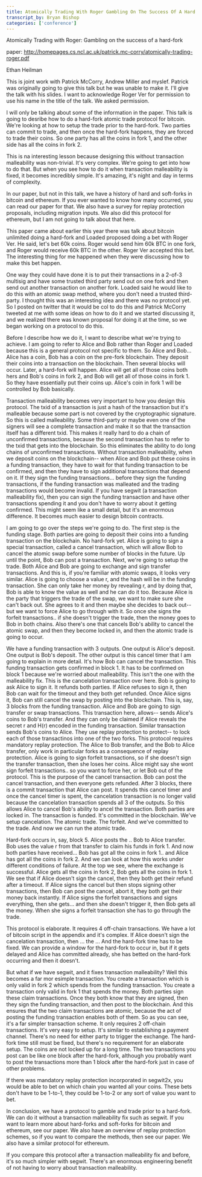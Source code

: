 ```yaml
---
title: Atomically Trading With Roger Gambling On The Success Of A Hard Fork
transcript_by: Bryan Bishop
categories: ['conference']
---
```


Atomically Trading with Roger: Gambling on the success of a hard-fork

paper: <http://homepages.cs.ncl.ac.uk/patrick.mc-corry/atomically-trading-roger.pdf>

Ethan Heilman

This is joint work with Patrick McCorry, Andrew Miller and myslef. Patrick was originally going to give this talk but he was unable to make it. I'll give the talk with his slides. I want to acknowledge Roger Ver for permission to use his name in the title of the talk. We asked permission.

I will only be talking about some of the information in the paper. This talk is going to desribe how to do a hard-fork atomic trade protocol for bitcoin. We're looking at how to setup the trade prior to the hard-fork. Two parties can commit to trade, and then once the hard-fork happens, they are forced to trade their coins. So one party has all the coins in fork 1, and the other side has all the coins in fork 2.

This is na interesting lesson because designing this without transaction malleability was non-trivial. It's very complex. We're going to get into how to do that. But when you see how to do it when transaction malleability is fixed, it becomes incredibly simple. It's amazing, it's night and day in terms of complexity.

In our paper, but not in this talk, we have a history of hard and soft-forks in bitcoin and ethereum. If you ever wanted to know how many occurred, you can read our paper for that. We also have a survey for replay protection proposals, including migration inputs. We also did this protocol for ethereum, but I am not going to talk about that here.

This paper came about earlier this year there was talk about bitcoin unlimited doing a hard-fork and Loaded proposed doing a bet with Roger Ver. He said, let's bet 60k coins. Roger would send him 60k BTC in one fork, and Roger would receive 60k BTC in the other. Roger Ver accepted this bet. The interesting thing for me happened when they were discussing how to make this bet happen.

One way they could have done it is to put their transactions in a 2-of-3 multisig and have some trusted third party send out on one fork and then send out another transaction on another fork. Loaded said he would like to do this with an atomic swap method, where you don't need a trusted third-party. I thought this was an interesting idea and there was no protocol yet. So I posted on twitter that it would be col to do this and Patrick McCorry tweeted at me with some ideas on how to do it and we started discussing it, and we realized there was known proposal for doing it at the time, so we began working on a protocol to do this.

Before I describe how we do it, I want to describe what we're trying to achieve. I am going to refer to Alice and Bob rather than Roger and Loaded because this is a general protocol not specific to them. So Alice and Bob... Alice has a coin, Bob has a coin on the pre-fork blockchain. They deposit their coins into a transaction on the blockchain. Then several blocks will occur. Later, a hard-fork will happen. Alice will get all of those coins both hers and Bob's coins in fork 2, and Bob will get all of those coins in fork 1. So they have essentially put their coins up. Alice's coin in fork 1 will be controlled by Bob basically.

Transaction malleability becomes very important to how you design this protocol. The txid of a transaction is just a hash of the transaction but it's malleable because some part is not covered by the cryptographic signature. So this is called malleability. Some third-party or maybe even one of the signers will see a complete transaction and make it so that the transaction itself has a different txid. This makes it really hard to do a chain of unconfirmed transactions, because the second transaction has to refer to the txid that gets into the blockchain. So this eliminates the ability to do long chains of unconfirmed transactions. Without transaction malleability, when we deposit coins on the blockchain-- when Alice and Bob put these coins in a funding transaction, they have to wait for that funding transaction to be confirmed, and then they have to sign additional transactions that depend on it. If they sign the funding transactions... before they sign the funding transactions, if the funding transaction was malleated and the trading transactions would become invalid. If you have segwit (a transaction malleability fix), then you can sign the funding transaction and have other transactions spending it and you don't have to worry about it getting confirmed. This might seem like a small detail, but it's an enormous difference. It becomes much easier to design bitcoin contracts.

I am going to go over the steps we're going to do. The first step is the funding stage. Both parties are going to deposit their coins into a funding transaction on the blockchain. No hard-fork yet. Alice is going to sign a special transaction, called a cancel transaction, which will allow Bob to cancel the atomic swap before some number of blocks in the future. Up until the point, Bob can post a transaction. Next, we're going to setup the trade. Both Alice and Bob are going to exchange and sign transfer transactions. And this is, if you're familiar with atomic swaps, it looks very similar. Alice is going to choose a value r, and the hash will be in the funding transaction. She can only take her money by revealing r, and by doing that, Bob is able to know the value as well and he can do it too. Because Alice is the party that triggers the trade of the swap, we want to make sure she can't back out. She agrees to it and then maybe she decides to back out-- but we want to force Alice to go through with it. So once she signs the forfeit transactions.. if she doesn't trigger the trade, then the money goes to Bob in both chains. Also there's one that cancels Bob's ability to cancel the atomic swap, and then they become locked in, and then the atomic trade is going to occur.

We have a funding transaction with 3 outputs. One output is Alice's deposit. One output is Bob's deposit. The other output is this cancel timer that I am going to explain in more detail. It's how Bob can cancel the transaction. This funding transaction gets confirmed in block 1. It has to be confirmed on block 1 because we're worried about malleability. This isn't the one with the malleability fix. This is the cancelation transaction over here. Bob is going to ask Alice to sign it. It refunds both parties. If Alice refuses to sign it, then Bob can wait for the timeout and they both get refunded. Once Alice signs it, Bob can still cancel the swap by posting into the blockchain. This is, say, 3 blocks from the funding transaction. Alice and Bob are going to sign transfer or swap transactions. This transaction here, allows-- sends Alice's coins to Bob's transfer. And they can only be claimed if Alice reveals the secret r and H(r) encoded in the funding transaction. Similar transaction sends Bob's coins to Alice. They use replay protection to protect-- to lock each of those transactinos into one of the two forks. This protocol requires mandatory replay protection. The Alice to Bob transfer, and the Bob to Alice transfer, only work in particular forks as a consequence of replay protection. Alice is going to sign forfeit transactions, so if she doesn't sign the transfer transaction, then she loses her coins. Alice might say she wont sign forfeit transactions.. so you want to force her, or let Bob out of the protocol. This is the purpose of the cancel transaction. Bob can post the cancel transaction, and then everyone gets refunded. After 3 blocks, there is a commit transaction that Alice can post. It spends this cancel timer and once the cancel timer is spent, the cancelation transaction is no longer valid because the cancelation transaction spends all 3 of the outputs. So this allows Alice to cancel Bob's ability to ancel the transaction. Both parties are locked in. The transaction is funded. It's committed in the blockchain. We've setup cancelation. The atomic trade. The forfeit. And we've committed to the trade. And now we can run the atomic trade.

Hard-fork occurs in, say, block 5. Alice posts the .. Bob to Alice transfer. Bob uses the value r from that transfer to claim his funds in fork 1. And now both parties have received... Bob has got all the coins in fork 1.. and Alice has got all the coins in fork 2. And we can look at how this works under different conditions of failure. At the top we see, where the exchange is successful. Alice gets all the coins in fork 2, Bob gets all the coins in fork 1. We see that if Alice doesn't sign the cancel, then they both get their refund after a timeout. If Alice signs the cancel but then stops signing other transactions, then Bob can post the cancel, abort it, they both get their money back instantly. If Alice signs the forfeit transactions and signs everything, then she gets... and then she doesn't trigger it, then Bob gets all the money. When she signs a forfeit transaction she has to go through the trade.

This protocol is elaborate. It requires 4 off-chain transactions. We have a lot of bitcoin script in the appendix and it's complex. If Alice doesn't sign the cancelation transaction, then ... the ... And the hard-fork time has to be fixed. We can provide a window for the hard-fork to occur in, but if it gets delayed and Alice has committed already, she has betted on the hard-fork occurring and then it doesn't.

But what if we have segwit, and it fixes transaction malleability? Well this becomes a far mor esimple transaction. You create a transaction which is only valid in fork 2 which spends from the funding transaction. You create a transaction only valid in fork 1 that spends the money. Both parties sign these claim transactions. Once they both know that they are signed, then they sign the funding transaction, and then post to the blockchain. And this ensures that the two claim transactions are atomic, because the act of posting the funding transaction enables both of them. So as you can see, it's a far simpler transaction scheme. It only requires 2 off-chain transactions. It's very easy to setup. It's similar to establishing a payment channel. There's no need for either party to trigger the exchange. The hard-fork time still must be fixed, but there's no requirement for an elaborate setup. The coins are not locked up for a long time. The two transactions you post can be like one block after the hard-fork, although you probably want to post the transactions more than 1 block after the hard-fork just in case of other problems.

If there was mandatory replay protection incorporated in segwit2x, you would be able to bet on which chain you wanted all your coins. These bets don't have to be 1-to-1, they could be 1-to-2 or any sort of value you want to bet.

In conclusion, we have a protocol to gamble and trade prior to a hard-fork. We can do it without a transaction malleability fix such as segwit. If you want to learn more about hard-forks and soft-forks for bitcoin and ethereum, see our paper. We also have an overview of replay protection schemes, so if you want to compare the methods, then see our paper. We also have a similar protocol for ethereum.

If you compare this protocol after a transaction malleability fix and before, it's so much simpler with segwit. There's an enormous engineering benefit of not having to worry about transaction malleability.

